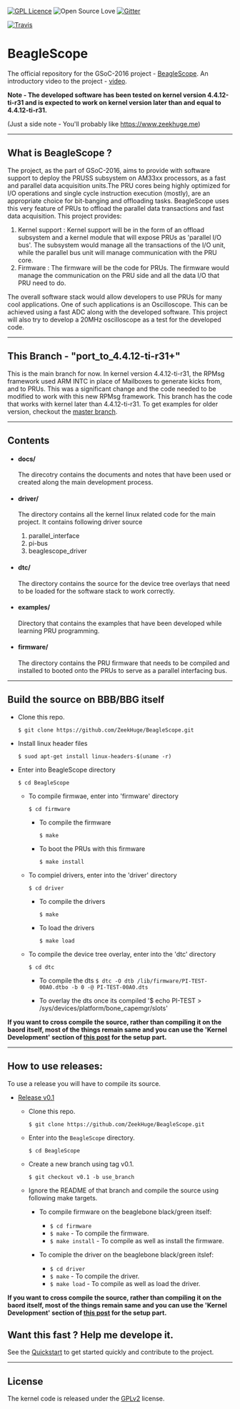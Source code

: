 [![GPL Licence](https://badges.frapsoft.com/os/gpl/gpl-150x33.png?v=102)](https://opensource.org/licenses/GPL-2.0/) 
![Open Source Love](https://badges.frapsoft.com/os/v1/open-source-150x25.png?v=102)
[![Gitter](https://badges.gitter.im/beagleboard/beagle-gsoc.svg)](https://gitter.im/beagleboard/beagle-gsoc?utm_source=badge&utm_medium=badge&utm_campaign=pr-badge)

[![Travis](https://travis-ci.org/ZeekHuge/BeagleScope.svg)](https://travis-ci.org/ZeekHuge/BeagleScope)



# BeagleScope
The official repository for the GSoC-2016 project - [BeagleScope](https://zeekhuge.github.io/beaglescope.html). An introductory video to the project - [video](https://youtu.be/tdanTRSmq4E).

**Note - The developed software has been tested on kernel version 4.4.12-ti-r31 and is expected to work on kernel version later than and equal to 4.4.12-ti-r31.**

(Just a side note - You'll probably like https://www.zeekhuge.me)

---

## What is BeagleScope ?
The project, as the part of GSoC-2016, aims to provide with software support to deploy the PRUSS subsystem on AM33xx processors, as a fast and parallel data acquisition units.The PRU cores being highly optimized for I/O operations and single cycle instruction execution (mostly), are an appropriate choice for bit-banging and offloading tasks. BeagleScope uses this very feature of PRUs to offload the parallel data transactions and fast data acquisition. This project provides:

1. Kernel support :	Kernel support will be in the form of an offload subsystem and a kernel module that will expose PRUs as 'parallel I/O bus'. The subsystem would manage all the transactions of the I/O unit, while the parallel bus unit will manage communication with the PRU core.
2. Firmware : The firmware will be the code for PRUs. The firmware would manage the communication on the PRU side and all the data I/O that PRU need to do. 

The overall software stack would allow developers to use PRUs for many cool applications. One of such applications is an Oscilloscope. This can be achieved using a fast ADC along with the developed software. This project will also try to develop a 20MHz oscilloscope as a test for the developed code. 

---

## This Branch - "port_to_4.4.12-ti-r31+" 
This is the main branch for now. In kernel version 4.4.12-ti-r31, the RPMsg framework used ARM INTC in place of Mailboxes to generate kicks from, and to PRUs. This was a significant change and the code needed to be modified to work with this new RPMsg framework.
This branch has the code that works with kernel later than 4.4.12-ti-r31. To get examples for older version, checkout the [master branch](https://github.com/ZeekHuge/BeagleScope/tree/master).

---

## Contents

- #### docs/
    The direcotry contains the documents and notes that have been used or created along the main development process.

- #### driver/
    The directory contains all the kernel linux related code for the main project. It contains following driver source
        
    1. parallel_interface
    2. pi-bus 
    3. beaglescope_driver

- #### dtc/
    The directory contains the source for the device tree overlays that need to be loaded for the software stack to work correctly.

- #### examples/
    Directory that contains the examples that have been developed while learning PRU programming.

- #### firmware/
    The directory contains the PRU firmware that needs to be compiled and installed to booted onto the PRUs to serve as a parallel interfacing bus.

---

## Build the source on BBB/BBG itself

- Clone this repo.

    `$ git clone https://github.com/ZeekHuge/BeagleScope.git`
- Install linux header files

    `$ suod apt-get install linux-headers-$(uname -r)`
- Enter into BeagleScope directory
    
    `$ cd BeagleScope`
    - To compile firmwae, enter into 'firmware' directory
        
        `$ cd firmware`
        - To compile the firmware
            
            `$ make`
        - To boot the PRUs with this firmware
            
            `$ make install`
    - To compiel drivers, enter into the 'driver' directory
        
        `$ cd driver`
        - To compile the drivers
            
            `$ make`
        - To load the drivers

            `$ make load`
    - To compile the device tree overlay, enter into the 'dtc' directory
    
        `$ cd dtc`
        - To compile the dts
        `$ dtc -O dtb /lib/firmware/PI-TEST-00A0.dtbo -b 0 -@ PI-TEST-00A0.dts`
        
        - To overlay the dts once its compiled
        '$ echo PI-TEST > /sys/devices/platform/bone_capemgr/slots'

**If you want to cross compile the source, rather than compiling it on the baord itself, most of the things remain same and you can use the 'Kernel Development' section of [this post](https://www.zeekhuge.me/post/a_handfull_of_commands_and_scripts_to_get_started_with_beagleboneblack/) for the setup part.**

---

## How to use releases:
To use a release you will have to compile its source.
- [Release v0.1](https://github.com/ZeekHuge/BeagleScope/releases)
    - Clone this repo.

        `$ git clone https://github.com/ZeekHuge/BeagleScope.git`
    - Enter into the `BeagleScope` directory.
    
        `$ cd BeagleScope`
    - Create a new branch using tag v0.1.
        
        `$ git checkout v0.1 -b use_branch`
    - Ignore the README of that branch and compile the source using following make targets.
        - To compile firmware on the beaglebone black/green itself:
            
            - `$ cd firmware`
            - `$ make` - To compile the firmware.
            - `$ make install` - To compile as well as install the firmware.
        
        - To comiple the driver on the beaglebone black/green itslef:

            - `$ cd driver`
            - `$ make` - To compile the driver.
            - `$ make load` - To compile as well as load the driver.

**If you want to cross compile the source, rather than compiling it on the baord itself, most of the things remain same and you can use the 'Kernel Development' section of [this post](https://www.zeekhuge.me/post/a_handfull_of_commands_and_scripts_to_get_started_with_beagleboneblack/) for the setup part.**

## Want this fast ? Help me develope it.
See the [Quickstart](https://github.com/ZeekHuge/BeagleScope/blob/port_to_4.4.12-ti-r31%2B/quickstart.md) to get started quickly and contribute to the project.

---
## License
The kernel code is released under the [GPLv2](https://opensource.org/licenses/GPL-2.0/) license.

